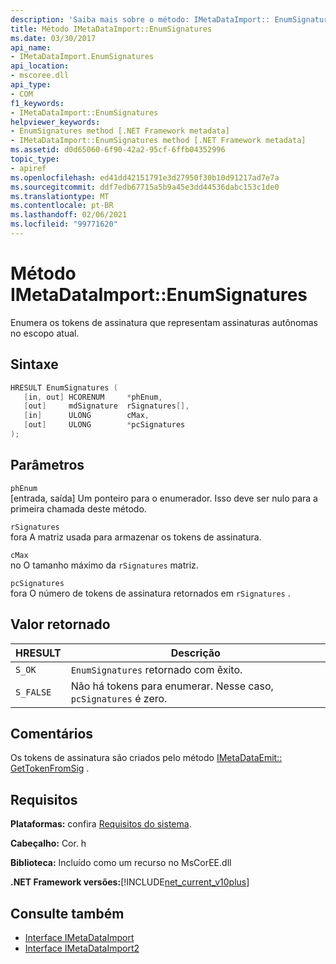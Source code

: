 ```yaml
---
description: 'Saiba mais sobre o método: IMetaDataImport:: EnumSignatures'
title: Método IMetaDataImport::EnumSignatures
ms.date: 03/30/2017
api_name:
- IMetaDataImport.EnumSignatures
api_location:
- mscoree.dll
api_type:
- COM
f1_keywords:
- IMetaDataImport::EnumSignatures
helpviewer_keywords:
- EnumSignatures method [.NET Framework metadata]
- IMetaDataImport::EnumSignatures method [.NET Framework metadata]
ms.assetid: d0d65060-6f90-42a2-95cf-6ffb04352996
topic_type:
- apiref
ms.openlocfilehash: ed41dd42151791e3d27950f30b10d91217ad7e7a
ms.sourcegitcommit: ddf7edb67715a5b9a45e3dd44536dabc153c1de0
ms.translationtype: MT
ms.contentlocale: pt-BR
ms.lasthandoff: 02/06/2021
ms.locfileid: "99771620"
---
```

# <a name="imetadataimportenumsignatures-method"></a>Método IMetaDataImport::EnumSignatures

Enumera os tokens de assinatura que representam assinaturas autônomas no escopo atual.  
  
## <a name="syntax"></a>Sintaxe  
  
```cpp  
HRESULT EnumSignatures (  
   [in, out] HCORENUM     *phEnum,  
   [out]     mdSignature  rSignatures[],  
   [in]      ULONG        cMax,  
   [out]     ULONG        *pcSignatures  
);  
```  
  
## <a name="parameters"></a>Parâmetros  

 `phEnum`  
 [entrada, saída] Um ponteiro para o enumerador. Isso deve ser nulo para a primeira chamada deste método.  
  
 `rSignatures`  
 fora A matriz usada para armazenar os tokens de assinatura.  
  
 `cMax`  
 no O tamanho máximo da `rSignatures` matriz.  
  
 `pcSignatures`  
 fora O número de tokens de assinatura retornados em `rSignatures` .  
  
## <a name="return-value"></a>Valor retornado  
  
|HRESULT|Descrição|  
|-------------|-----------------|  
|`S_OK`|`EnumSignatures` retornado com êxito.|  
|`S_FALSE`|Não há tokens para enumerar. Nesse caso, `pcSignatures` é zero.|  
  
## <a name="remarks"></a>Comentários  

 Os tokens de assinatura são criados pelo método [IMetaDataEmit:: GetTokenFromSig](imetadataemit-gettokenfromsig-method.md) .  
  
## <a name="requirements"></a>Requisitos  

 **Plataformas:** confira [Requisitos do sistema](../../get-started/system-requirements.md).  
  
 **Cabeçalho:** Cor. h  
  
 **Biblioteca:** Incluído como um recurso no MsCorEE.dll  
  
 **.NET Framework versões:**[!INCLUDE[net_current_v10plus](../../../../includes/net-current-v10plus-md.md)]  
  
## <a name="see-also"></a>Consulte também

- [Interface IMetaDataImport](imetadataimport-interface.md)
- [Interface IMetaDataImport2](imetadataimport2-interface.md)
